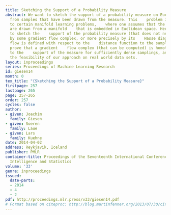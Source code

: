 ```yaml
---
title: Sketching the Support of a Probability Measure
abstract: We want to sketch the support of a probability measure on Euclidean    space
  from samples that have been drawn from the measure. This    problem is closely related
  to certain manifold learning problems,    where one assumes that the sample points
  are drawn from a manifold    that is embedded in Euclidean space. Here we propose
  to sketch the    support of the probability measure (that does not need to be a    manifold)
  by some gradient flow complex, or more precisely by its    Hasse diagram. The gradient
  flow is defined with respect to the    distance function to the sample points. We
  prove that a gradient    flow complex (that can be computed) is homotopy equivalent
  to the    support of the measure for sufficiently dense samplings, and    demonstrate
  the feasibility of our approach on real world data sets.
layout: inproceedings
series: Proceedings of Machine Learning Research
id: giesen14
month: 0
tex_title: "{Sketching the Support of a Probability Measure}"
firstpage: 257
lastpage: 265
page: 257-265
order: 257
cycles: false
author:
- given: Joachim
  family: Giesen
- given: Soeren
  family: Laue
- given: Lars
  family: Kuehne
date: 2014-04-02
address: Reykjavik, Iceland
publisher: PMLR
container-title: Proceedings of the Seventeenth International Conference on Artificial
  Intelligence and Statistics
volume: '33'
genre: inproceedings
issued:
  date-parts:
  - 2014
  - 4
  - 2
pdf: http://proceedings.mlr.press/v33/giesen14.pdf
# Format based on citeproc: http://blog.martinfenner.org/2013/07/30/citeproc-yaml-for-bibliographies/
---
```

